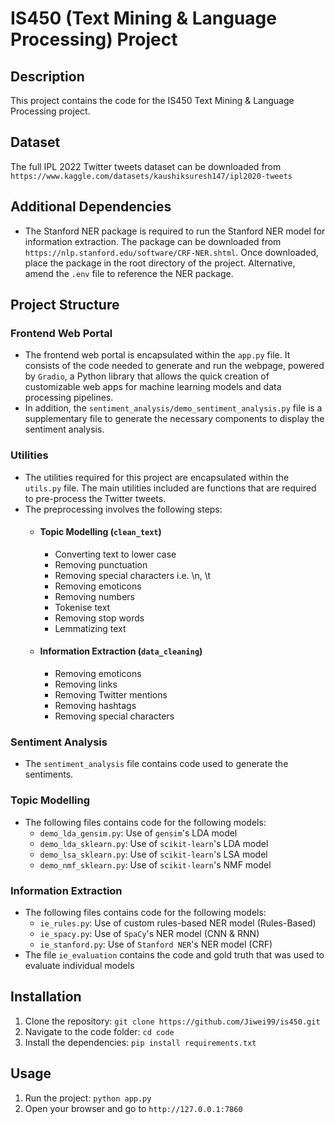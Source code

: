 # IS450 (Text Mining & Language Processing) Project

## Description
This project contains the code for the IS450 Text Mining & Language Processing project.

## Dataset
The full IPL 2022 Twitter tweets dataset can be downloaded from `https://www.kaggle.com/datasets/kaushiksuresh147/ipl2020-tweets`

## Additional Dependencies
- The Stanford NER package is required to run the Stanford NER model for information extraction. The package can be downloaded from `https://nlp.stanford.edu/software/CRF-NER.shtml`. Once downloaded, place the package in the root directory of the project. Alternative, amend the `.env` file to reference the NER package.

## Project Structure

### Frontend Web Portal
- The frontend web portal is encapsulated within the `app.py` file. It consists of the code needed to generate and run the webpage, powered by `Gradio`, a Python library that allows the quick creation of customizable web apps for machine learning models and data processing pipelines.
- In addition, the `sentiment_analysis/demo_sentiment_analysis.py` file is a supplementary file to generate the necessary components to display the sentiment analysis.

### Utilities
- The utilities required for this project are encapsulated within the `utils.py` file. The main utilities included are functions that are required to pre-process the Twitter tweets.
- The preprocessing involves the following steps:
    - #### Topic Modelling (`clean_text`)
        - Converting text to lower case
        - Removing punctuation
        - Removing special characters i.e. \n, \t
        - Removing emoticons
        - Removing numbers
        - Tokenise text
        - Removing stop words
        - Lemmatizing text
    - #### Information Extraction (`data_cleaning`)
        - Removing emoticons
        - Removing links
        - Removing Twitter mentions
        - Removing hashtags
        - Removing special characters

### Sentiment Analysis
- The `sentiment_analysis` file contains code used to generate the sentiments.

### Topic Modelling
- The following files contains code for the following models:
    - `demo_lda_gensim.py`: Use of `gensim`'s LDA model
    - `demo_lda_sklearn.py`: Use of `scikit-learn`'s LDA model
    - `demo_lsa_sklearn.py`: Use of `scikit-learn`'s LSA model
    - `demo_nmf_sklearn.py`: Use of `scikit-learn`'s NMF model

### Information Extraction
- The following files contains code for the following models:
    - `ie_rules.py`: Use of custom rules-based NER model (Rules-Based)
    - `ie_spacy.py`: Use of `SpaCy`'s NER model (CNN & RNN)
    - `ie_stanford.py`: Use of `Stanford NER`'s NER model (CRF)
- The file `ie_evaluation` contains the code and gold truth that was used to evaluate individual models

## Installation
1. Clone the repository: `git clone https://github.com/Jiwei99/is450.git`
2. Navigate to the code folder: `cd code`
3. Install the dependencies: `pip install requirements.txt`

## Usage
1. Run the project: `python app.py`
2. Open your browser and go to `http://127.0.0.1:7860`
